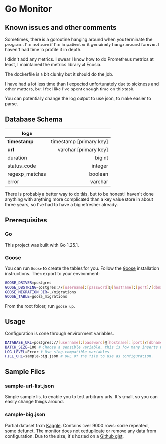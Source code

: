 # Go Monitor

## Known issues and other comments

Sometimes, there is a goroutine hanging around when you terminate the program. I'm not sure if I'm impatient or it genuinely hangs around forever. I haven't had time to profile it in depth.

I didn't add any metrics. I swear I know how to do Prometheus metrics at least, I maintained the metrics library at Ecosia.

The dockerfile is a bit clunky but it should do the job.

I have had a lot less time than I expected unfortunately due to sickness and other matters, but I feel like I've spent enough time on this task.

You can potentially change the log output to use json, to make easier to parse.

## Database Schema

| logs               |                        |
|--------------------|-----------------------:|
| **timestamp**      | timestamp [primary key]|
| **url**            |  varchar [primary key] |
| duration           |                 bigint |
| status_code        |                integer |
| regexp_matches     |                boolean |
| error              |                varchar |

There is probably a better way to do this, but to be honest I haven't done anything with anything more complicated than a key value store in about three years, so I've had to have a big refresher already.

## Prerequisites

### Go

This project was built with Go 1.25.1.

### Goose

You can run `Goose` to create the tables for you. Follow the [Goose](https://github.com/pressly/goose) installation instructions. Then export to your environment:

```bash
GOOSE_DRIVER=postgres
GOOSE_DBSTRING=postgres://[username]:[password]@[hostname]:[port]/[dbname]?sslmode=require
GOOSE_MIGRATION_DIR=./migrations
GOOSE_TABLE=goose_migrations
```

From the root folder, run `goose up`.

## Usage

Configuration is done through environment variables.

```bash
DATABASE_URL=postgres://[username]:[password]@[hostname]:[port]/[dbname]?sslmode=require
BATCH_SIZE=100 # Choose a sensible variable, this is how many inserts will be batched for the database.
LOG_LEVEL=Error # Use slog-compatible variables
FILE_URL=sample-big.json # URL of the file to use as configuration.
```

## Sample Files

### sample-url-list.json

Simple sample list to enable you to test arbitrary urls. It's small, so you can easily change things around.

### sample-big.json

Partial dataset from [Kaggle](https://www.kaggle.com/datasets/bpali26/popular-websites-across-the-globe). Contains over 9000 rows: some repeated, some defunct. The monitor does not deduplicate or remove any data from configuration. Due to the size, it's hosted on a [Github gist](https://gist.githubusercontent.com/pbabbicola/559e5fe3a844e298d70e33556e3c7fee/raw/0d5468c160e520a2589f1cd69303b106694d2c06/sample-big.json).
